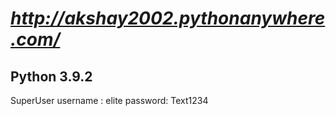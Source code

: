# ***http://akshay2002.pythonanywhere.com/***
## Python 3.9.2

SuperUser
username : elite
password: Text1234
